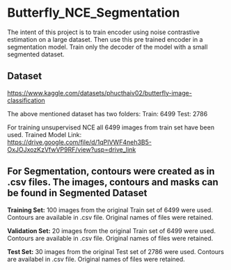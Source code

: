 # Butterfly_NCE_Segmentation
The intent of this project is to train encoder using noise contrastive estimation on a large dataset. 
Then use this pre trained encoder in a segmentation model. 
Train only the decoder of the model with a small segmented dataset.

## Dataset
https://www.kaggle.com/datasets/phucthaiv02/butterfly-image-classification

The above mentioned dataset has two folders:
Train: 6499
Test: 2786

For training unsupervised NCE all 6499 images from train set have been used.
Trained Model Link: https://drive.google.com/file/d/1qPIVWF4neh3B5-OxJOJxozKzVfwVP9RF/view?usp=drive_link


## For Segmentation, contours were created as in .csv files. The images, contours and masks can be found in Segmented Dataset

**Training Set:** 100 images from the original Train set of 6499 were used. Contours are available in .csv file. Original names of files were retained.

**Validation Set:** 20 images from the original Train set of 6499 were used. Contours are available in .csv file. Original names of files were retained.

**Test Set:** 30 images from the original Test set of 2786 were used. Contours are availabel in .csv file. Original names of files were retained.

